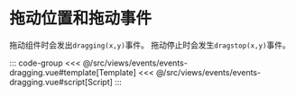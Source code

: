 <eventsDragging/>

# 拖动位置和拖动事件

拖动组件时会发出`dragging(x,y)`事件。 拖动停止时会发生`dragstop(x,y)`事件。

::: code-group
<<< @/src/views/events/events-dragging.vue#template[Template]
<<< @/src/views/events/events-dragging.vue#script[Script]
:::